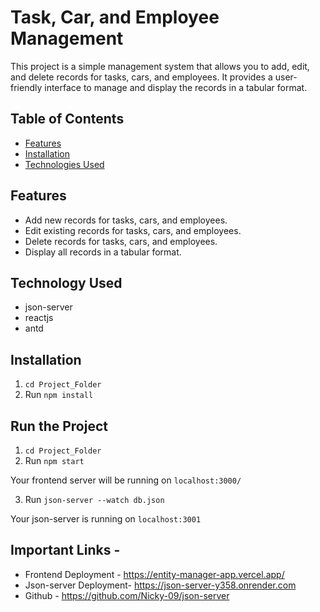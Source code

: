# Task, Car, and Employee Management

This project is a simple management system that allows you to add, edit, and delete records for tasks, cars, and employees. It provides a user-friendly interface to manage and display the records in a tabular format.


## Table of Contents
- [Features](#features)
- [Installation](#installation)
- [Technologies Used](#technologies-used)

## Features

- Add new records for tasks, cars, and employees.
- Edit existing records for tasks, cars, and employees.
- Delete records for tasks, cars, and employees.
- Display all records in a tabular format.

## Technology Used
- json-server
- reactjs
- antd

## Installation

1. `cd Project_Folder `
2.  Run `npm install`

## Run the Project

1. `cd Project_Folder`
2. Run `npm start`

Your  frontend server will be running on `localhost:3000/`

3. Run `json-server --watch db.json`

Your json-server is running on `localhost:3001`

## Important Links - 
- Frontend Deployment - https://entity-manager-app.vercel.app/
- Json-server Deployment- https://json-server-y358.onrender.com
- Github - https://github.com/Nicky-09/json-server



